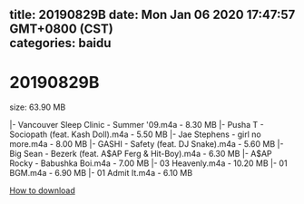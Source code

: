 
title: 20190829B
date: Mon Jan 06 2020 17:47:57 GMT+0800 (CST)    
categories: baidu
---

# 20190829B
size: 63.90 MB
 
 
|- Vancouver Sleep Clinic - Summer '09.m4a - 8.30 MB
|- Pusha T - Sociopath (feat. Kash Doll).m4a - 5.50 MB
|- Jae Stephens - girl no more.m4a - 8.00 MB
|- GASHI - Safety (feat. DJ Snake).m4a - 5.60 MB
|- Big Sean - Bezerk (feat. A$AP Ferg & Hit-Boy).m4a - 6.30 MB
|- A$AP Rocky - Babushka Boi.m4a - 7.00 MB
|- 03 Heavenly.m4a - 10.20 MB
|- 01 BGM.m4a - 6.90 MB
|- 01 Admit It.m4a - 6.10 MB

[How to download](https://bpcam.bemobtrk.com/go/2ceec3aa-1ca2-46d6-b9ff-aaa5c184517c?jno=4812)